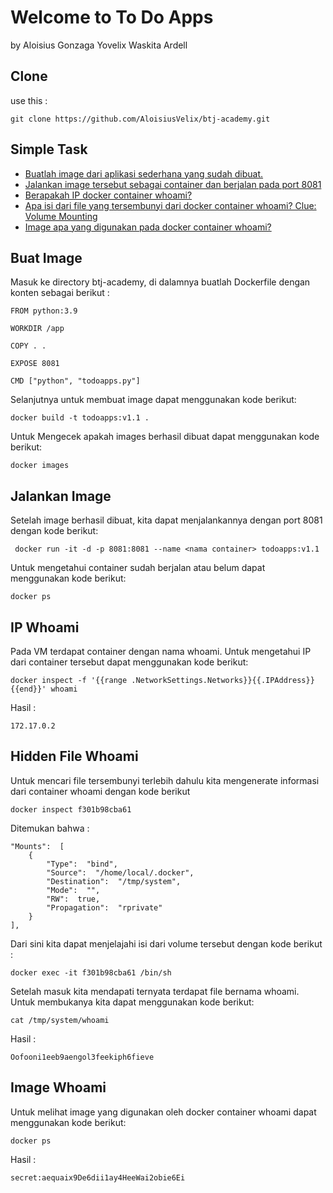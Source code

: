 # Welcome to To Do Apps
by Aloisius Gonzaga Yovelix Waskita Ardell

## Clone
use this : 
```
git clone https://github.com/AloisiusVelix/btj-academy.git
```

## Simple Task
* [Buatlah image dari aplikasi sederhana yang sudah dibuat.](https://github.com/AloisiusVelix/btj-academy#buat-image)
* [Jalankan image tersebut sebagai container dan berjalan pada port 8081](https://github.com/AloisiusVelix/btj-academy#jalankan-image)
* [Berapakah IP docker container whoami?](https://github.com/AloisiusVelix/btj-academy#IP-whoami)
* [Apa isi dari file yang tersembunyi dari docker container whoami? Clue: Volume Mounting](https://github.com/AloisiusVelix/btj-academy#hidden-file-whoami)
* [Image apa yang digunakan pada docker container whoami?](https://github.com/AloisiusVelix/btj-academy#image-whoami)

## Buat Image
Masuk ke directory btj-academy, di dalamnya buatlah Dockerfile dengan konten sebagai berikut :
```
FROM python:3.9

WORKDIR /app

COPY . .

EXPOSE 8081

CMD ["python", "todoapps.py"]
```

Selanjutnya untuk membuat image dapat menggunakan kode berikut:
```
docker build -t todoapps:v1.1 .
```

Untuk Mengecek apakah images berhasil dibuat dapat menggunakan kode berikut:
```
docker images
```

## Jalankan Image
Setelah image berhasil dibuat, kita dapat menjalankannya dengan port 8081 dengan kode berikut:
```
 docker run -it -d -p 8081:8081 --name <nama container> todoapps:v1.1
```

Untuk mengetahui container sudah berjalan atau belum dapat menggunakan kode berikut:
```
docker ps
```
## IP Whoami
Pada VM terdapat container dengan nama whoami. Untuk mengetahui IP dari container tersebut dapat menggunakan kode berikut:
```
docker inspect -f '{{range .NetworkSettings.Networks}}{{.IPAddress}}{{end}}' whoami
```
Hasil :
```
172.17.0.2
```

## Hidden File Whoami
Untuk mencari file tersembunyi terlebih dahulu kita mengenerate informasi dari container whoami dengan kode berikut
```
docker inspect f301b98cba61
```
Ditemukan bahwa :
```
"Mounts":  [
	{  
		"Type":  "bind",  
		"Source":  "/home/local/.docker",  
		"Destination":  "/tmp/system",  
		"Mode":  "",  
		"RW":  true,  
		"Propagation":  "rprivate"  
	} 
],
```
Dari sini kita dapat menjelajahi isi dari volume tersebut dengan kode berikut :
```
docker exec -it f301b98cba61 /bin/sh
```
Setelah masuk kita mendapati ternyata terdapat file bernama whoami. Untuk membukanya kita dapat menggunakan kode berikut:
```
cat /tmp/system/whoami
```
Hasil :
```
Oofooni1eeb9aengol3feekiph6fieve
```

## Image Whoami
Untuk melihat image yang digunakan oleh docker container whoami dapat menggunakan kode berikut:
```
docker ps
```
Hasil :
```
secret:aequaix9De6dii1ay4HeeWai2obie6Ei
```
